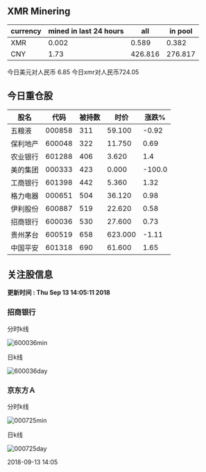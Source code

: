 ## XMR Minering

|currency|mined in last 24 hours|all|in pool|
|---|---|---|---|
|XMR|0.002|0.589|0.382|
|CNY|1.73|426.816|276.817|

今日美元对人民币 6.85	今日xmr对人民币724.05


## 今日重仓股 

|股名|代码|被持数|时价|涨跌%|
|---|---|---|---|---|
|五粮液|000858|311|59.100|-0.92|
|保利地产|600048|322|11.750|0.69|
|农业银行|601288|406|3.620|1.4|
|美的集团|000333|423|0.000|-100.0|
|工商银行|601398|442|5.360|1.32|
|格力电器|000651|504|36.120|0.98|
|伊利股份|600887|519|22.620|0.58|
|招商银行|600036|530|27.600|0.73|
|贵州茅台|600519|658|623.000|-1.11|
|中国平安|601318|690|61.600|1.65|

## 关注股信息
**更新时间 : Thu Sep 13 14:05:11 2018**
### 招商银行 
分时k线

![600036min](http://image.sinajs.cn/newchart/min/n/sh600036.gif)

日k线

![600036day](http://image.sinajs.cn/newchart/daily/n/sh600036.gif)

### 京东方Ａ 
分时k线

![000725min](http://image.sinajs.cn/newchart/min/n/sz000725.gif)

日k线

![000725day](http://image.sinajs.cn/newchart/daily/n/sz000725.gif)

2018-09-13 14:05